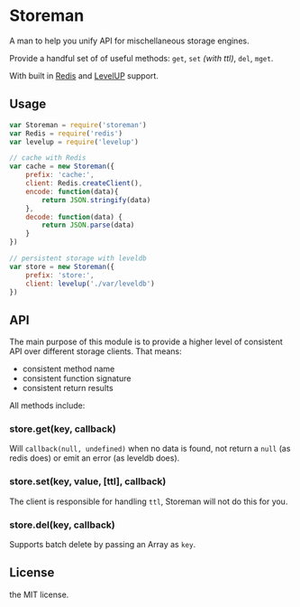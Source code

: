 # Storeman

A man to help you unify API for mischellaneous storage engines.

Provide a handful set of of useful methods: `get`, `set` *(with ttl)*, `del`, `mget`. 

With built in [Redis](https://github.com/mranney/node_redis/) and
[LevelUP](https://github.com/rvagg/node-levelup) support.

## Usage

```javascript
var Storeman = require('storeman')
var Redis = require('redis')
var levelup = require('levelup')

// cache with Redis
var cache = new Storeman({
    prefix: 'cache:',
    client: Redis.createClient(),
    encode: function(data){
        return JSON.stringify(data)
    },
    decode: function(data) {
        return JSON.parse(data)
    }
})

// persistent storage with leveldb
var store = new Storeman({
    prefix: 'store:',
    client: levelup('./var/leveldb')
})
```

## API

The main purpose of this module is to provide a higher level of consistent API over
different storage clients. That means:

  - consistent method name
  - consistent function signature
  - consistent return results

All methods include:

### store.get(key, callback)

Will `callback(null, undefined)` when no data is found,
not return a `null` (as redis does) or emit an error (as leveldb does).

### store.set(key, value, [ttl], callback)

The client is responsible for handling `ttl`, Storeman will not do this for you.

### store.del(key, callback)

Supports batch delete by passing an Array as `key`.


## License

the MIT license.
